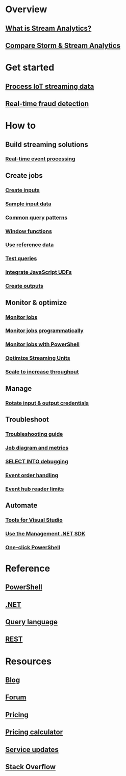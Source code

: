 # Overview
## [What is Stream Analytics?](stream-analytics-introduction.md)
## [Compare Storm & Stream Analytics](stream-analytics-comparison-storm.md)

# Get started
## [Process IoT streaming data](stream-analytics-get-started-with-azure-stream-analytics-to-process-data-from-iot-devices.md)
## [Real-time fraud detection](stream-analytics-real-time-fraud-detection.md)
<!-- Not Available ## [Analyze data with Power BI](stream-analytics-power-bi-dashboard.md) -->

# How to

## Build streaming solutions
<!-- Not Available ### [Social media](stream-analytics-twitter-sentiment-analysis-trends.md) -->
<!-- Not Available ### [Real-time scoring with Machine Learning](stream-analytics-machine-learning-integration-tutorial.md) -->
### [Real-time event processing](stream-analytics-real-time-event-processing-reference-architecture.md)

## Create jobs
### [Create inputs](stream-analytics-define-inputs.md)
### [Sample input data](stream-analytics-sample-data-input.md)
### [Common query patterns](stream-analytics-stream-analytics-query-patterns.md)
### [Window functions](stream-analytics-window-functions.md)
### [Use reference data](stream-analytics-use-reference-data.md)
### [Test queries](stream-analytics-test-query.md)
### [Integrate JavaScript UDFs](stream-analytics-javascript-user-defined-functions.md)
<!-- Not Available ### [Integrate REST API & Machine Learning](stream-analytics-how-to-configure-azure-machine-learning-endpoints-in-stream-analytics.md) -->
### [Create outputs](stream-analytics-define-outputs.md)
<!-- Not Available ### [Output to Azure Functions](stream-analytics-functions-redis.md) -->
<!-- Not Available ### [Output to Data Lake Store](stream-analytics-data-lake-output.md) -->
<!-- Not Available ### [Output to DocumentDB](stream-analytics-documentdb-output.md) -->

## Monitor & optimize
<!-- Not Available ### [Add alerts](stream-analytics-set-up-alerts.md) -->
### [Monitor jobs](stream-analytics-monitoring.md)
### [Monitor jobs programmatically](stream-analytics-monitor-jobs.md)
### [Monitor jobs with PowerShell](stream-analytics-monitor-and-manage-jobs-use-powershell.md)
### [Optimize Streaming Units](stream-analytics-streaming-unit-consumption.md)
### [Scale to increase throughput](stream-analytics-scale-jobs.md)
<!-- Not Available ### [Scale for Machine Learning functions](stream-analytics-scale-with-machine-learning-functions.md) -->
## Manage
### [Rotate input & output credentials](stream-analytics-login-credentials-inputs-outputs.md)
<!-- Not Available ### [Job reliability during updates](stream-analytics-job-reliability.md) -->

## Troubleshoot
### [Troubleshooting guide](stream-analytics-troubleshooting-guide.md)
<!-- Not Available ### [Resource health blade](stream-analytics-resource-health.md) -->
### [Job diagram and metrics](stream-analytics-job-diagram-with-metrics.md)
### [SELECT INTO debugging](stream-analytics-select-into.md)
### [Event order handling](stream-analytics-out-of-order-and-late-events.md)
### [Event hub reader limits](stream-analytics-event-hub-consumer-groups.md)
<!-- Not Available ### [Diagnostics logs](stream-analytics-job-diagnostic-logs.md) -->

## Automate
### [Tools for Visual Studio](stream-analytics-tools-for-visual-studio.md)
### [Use the Management .NET SDK](stream-analytics-dotnet-management-sdk.md)
### [One-click PowerShell](https://github.com/Azure/azure-stream-analytics/tree/master/Samples/ASAOneClick)

# Reference
## [PowerShell](https://docs.microsoft.com/powershell/module/azurerm.streamanalytics)
## [.NET](https://docs.microsoft.com/dotnet/api/microsoft.azure.management.streamanalytics)
## [Query language](https://msdn.microsoft.com/library/azure/dn834998)
## [REST](https://docs.microsoft.com/rest/api/streamanalytics)

# Resources
<!-- Not Available ## [Azure Roadmap](https://azure.microsoft.com/roadmap/) -->
## [Blog](http://blogs.msdn.com/b/streamanalytics/)
<!-- Not Available ## [Feedback forum](http://feedback.azure.com/forums/270577-azure-stream-analytics) -->
## [Forum](https://social.msdn.microsoft.com/Forums/home?forum=AzureStreamAnalytics)
## [Pricing](https://www.azure.cn/pricing/details/stream-analytics/)
## [Pricing calculator](https://www.azure.cn/pricing/calculator/)
<!-- Not Available ## [Release notes](stream-analytics-release-notes.md)  -->
## [Service updates](https://www.azure.cn/what-is-new/)
## [Stack Overflow](http://stackoverflow.com/questions/tagged/azure-stream-analytics)
<!-- Not Available ## [Videos](https://azure.microsoft.com/documentation/videos/index/?services=stream-analytics) -->

<!--Update_Description: update link-->